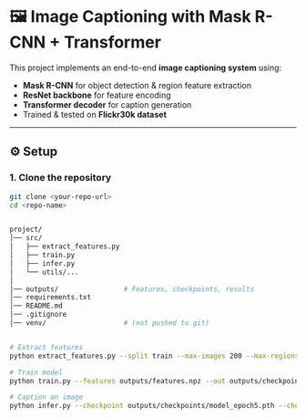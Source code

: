 # 🖼️ Image Captioning with Mask R-CNN + Transformer

This project implements an end-to-end **image captioning system** using:
- **Mask R-CNN** for object detection & region feature extraction  
- **ResNet backbone** for feature encoding  
- **Transformer decoder** for caption generation  
- Trained & tested on **Flickr30k dataset**

---

## ⚙️ Setup

### 1. Clone the repository
```bash
git clone <your-repo-url>
cd <repo-name>


project/
│── src/
│   ├── extract_features.py
│   ├── train.py
│   ├── infer.py
│   └── utils/...
│
│── outputs/                # Features, checkpoints, results
│── requirements.txt
│── README.md
│── .gitignore
│── venv/                   # (not pushed to git)


# Extract features
python extract_features.py --split train --max-images 200 --max-regions 36 --out outputs/features.npz

# Train model
python train.py --features outputs/features.npz --out outputs/checkpoints --epochs 5

# Caption an image
python infer.py --checkpoint outputs/checkpoints/model_epoch5.pth --checkpoint-dir outputs/checkpoints --image example.jpg
